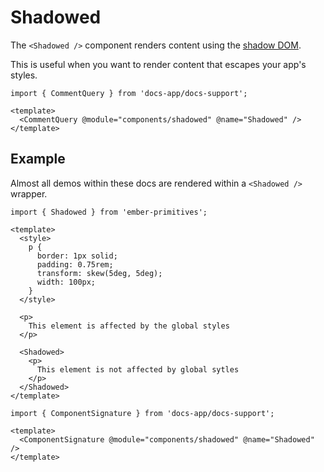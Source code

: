 # Shadowed

The `<Shadowed />` component renders content using the [shadow DOM][mdn-shadow-dom].


[mdn-shadow-dom]: https://developer.mozilla.org/en-US/docs/Web/API/Web_components/Using_shadow_DOM

This is useful when you want to render content that escapes your app's styles. 


```gjs live no-shadow
import { CommentQuery } from 'docs-app/docs-support';

<template>
  <CommentQuery @module="components/shadowed" @name="Shadowed" />
</template>
```

## Example

Almost all demos within these docs are rendered within a `<Shadowed />` wrapper.

```gjs live preview 
import { Shadowed } from 'ember-primitives';

<template>
  <style> 
    p {
      border: 1px solid;
      padding: 0.75rem;
      transform: skew(5deg, 5deg); 
      width: 100px;
    }
  </style>

  <p>
    This element is affected by the global styles
  </p>

  <Shadowed>
    <p>
      This element is not affected by global sytles
    </p>
  </Shadowed>
</template>
```

```gjs live 
import { ComponentSignature } from 'docs-app/docs-support';

<template>
  <ComponentSignature @module="components/shadowed" @name="Shadowed" />
</template>
```
